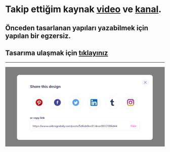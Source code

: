 # Takip ettiğim kaynak [video](https://www.youtube.com/watch?v=q_Lxl8v__mg&list=PLfAfrKyDRWrGze_1T1bUU0qA9RknVKI5J&index=6) ve [kanal](https://www.youtube.com/c/PROTOTURKCOM).

## Önceden tasarlanan yapıları yazabilmek için yapılan bir egzersiz.
## Tasarıma ulaşmak için [tıklayınız](https://www.uidesigndaily.com/posts/sketch-share-post-social-day-913) 
---
![Components](./images/frontend-examples-10.png)